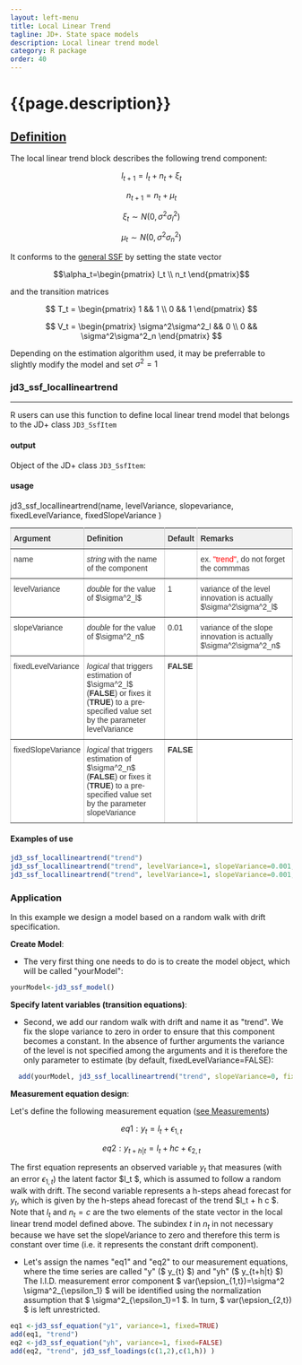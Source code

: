 ```yaml
---
layout: left-menu
title: Local Linear Trend
tagline: JD+. State space models
description: Local linear trend model
category: R package
order: 40
---
```

# {{page.description}}


## [Definition](../implementations/llt.html) 
The local linear trend block describes the following trend component:

$$ l_{t+1} = l_t + n_t +  \xi_t $$

$$ n_{t+1} = n_t + \mu_t $$

$$ \xi_t \sim N(0, \sigma^2\sigma^2_l)$$

$$ \mu_t \sim N(0, \sigma^2\sigma^2_n)$$

It conforms to the [general SSF](../overview/index.html)  by setting the state vector 

$$\alpha_t=\begin{pmatrix} l_t \\ n_t  \end{pmatrix}$$

and the transition matrices

$$ T_t = \begin{pmatrix} 1 && 1 \\ 0 && 1 \end{pmatrix} $$

$$ V_t = \begin{pmatrix} \sigma^2\sigma^2_l && 0 \\ 0 && \sigma^2\sigma^2_n \end{pmatrix} $$

Depending on the estimation algorithm used, it may be preferrable to slightly modify the model and set $\sigma^2=1$

### jd3_ssf_locallineartrend
***
R users can use this function to define local linear trend model that belongs to the JD+ class `JD3_SsfItem`

#### output
Object of the JD+ class `JD3_SsfItem`: 

#### usage 
 
jd3_ssf_locallineartrend(name, levelVariance, slopevariance, fixedLevelVariance, fixedSlopeVariance )
 

<style type="text/css">
.tg  {border-collapse:collapse;border-spacing:0;border-color:#ccc;margin:0px auto;}
.tg td{font-family:Arial, sans-serif;font-size:14px;padding:10px 5px;border-style:solid;border-width:1px;overflow:hidden;word-break:normal;border-color:#ccc;color:#333;background-color:#fff;}
.tg th{font-family:Arial, sans-serif;font-size:14px;font-weight:normal;padding:10px 5px;border-style:solid;border-width:1px;overflow:hidden;word-break:normal;border-color:#ccc;color:#333;background-color:#f0f0f0;}
.tg .tg-if4e{background-color:#f9f9f9;font-weight:bold;border-color:inherit;text-align:left;vertical-align:top}
.tg .tg-fymr{font-weight:bold;border-color:inherit;text-align:left;vertical-align:top}
.tg .tg-btxf{background-color:#f9f9f9;border-color:inherit;text-align:left;vertical-align:top}
.tg .tg-0pky{border-color:inherit;text-align:left;vertical-align:top}
.tg-sort-header::-moz-selection{background:0 0}.tg-sort-header::selection{background:0 0}.tg-sort-header{cursor:pointer}.tg-sort-header:after{content:'';float:right;margin-top:7px;border-width:0 5px 5px;border-style:solid;border-color:#404040 transparent;visibility:hidden}.tg-sort-header:hover:after{visibility:visible}.tg-sort-asc:after,.tg-sort-asc:hover:after,.tg-sort-desc:after{visibility:visible;opacity:.4}.tg-sort-desc:after{border-bottom:none;border-width:5px 5px 0}@media screen and (max-width: 767px) {.tg {width: auto !important;}.tg col {width: auto !important;}.tg-wrap {overflow-x: auto;-webkit-overflow-scrolling: touch;margin: auto 0px;}}</style>
<div class="tg-wrap"><table id="tg-rBYYg" class="tg">
  <tr>
    <th class="tg-0pky"><b>Argument</b></th>
    <th class="tg-0pky"><b>Definition</b></th>
    <th class="tg-0pky"><b>Default</b></th>
    <th class="tg-0pky"><b>Remarks</b></th>
  </tr>
  <tr>
    <td class="tg-0pky">name</td>
    <td class="tg-0pky">  <i>string </i> with the name of the component </td>
    <td class="tg-0pky"></td>
    <td class="tg-0pky">ex. <font color="red">"trend"</font>, do not forget the commmas </td>
  </tr>
  <tr>
    <td class="tg-0pky">levelVariance</td>
    <td class="tg-0pky"> <i>double </i> for the value of $\sigma^2_l$ </td>
    <td class="tg-0pky">1</td>
    <td class="tg-0pky">variance of the level innovation is actually  $\sigma^2\sigma^2_l$</td>
  </tr>
  <tr>
    <td class="tg-0pky">slopeVariance</td>
    <td class="tg-0pky"> <i>double </i> for the value of $\sigma^2_n$ </td>
    <td class="tg-0pky">0.01</td>
    <td class="tg-0pky">variance of the slope innovation is actually  $\sigma^2\sigma^2_n$</td>
  </tr>
  <tr>
    <td class="tg-0pky">fixedLevelVariance</td>
    <td class="tg-0pky"> <i>logical</i>  that triggers estimation of $\sigma^2_l$ (<b>FALSE</b>) or  
	fixes it (<b>TRUE</b>) to a pre-specified  value set by the parameter levelVariance </td>
    <td class="tg-0pky"><b>FALSE</b></td>
    <td class="tg-0pky"> </td>
  </tr>
   <tr>
    <td class="tg-0pky">fixedSlopeVariance</td>
    <td class="tg-0pky"> <i>logical</i>  that triggers estimation of $\sigma^2_n$ (<b>FALSE</b>) or  
	fixes it (<b>TRUE</b>) to a pre-specified  value set by the parameter slopeVariance </td>
    <td class="tg-0pky"><b>FALSE</b></td>
    <td class="tg-0pky"> </td>
  </tr>
</table></div>
<script charset="utf-8">var TGSort=window.TGSort||function(n){"use strict";function r(n){return n.length}function t(n,t){if(n)for(var e=0,a=r(n);a>e;++e)t(n[e],e)}function e(n){return n.split("").reverse().join("")}function a(n){var e=n[0];return t(n,function(n){for(;!n.startsWith(e);)e=e.substring(0,r(e)-1)}),r(e)}function o(n,r){return-1!=n.map(r).indexOf(!0)}function u(n,r){return function(t){var e="";return t.replace(n,function(n,t,a){return e=t.replace(r,"")+"."+(a||"").substring(1)}),l(e)}}function i(n){var t=l(n);return!isNaN(t)&&r(""+t)+1>=r(n)?t:NaN}function s(n){var e=[];return t([i,m,g],function(t){var a;r(e)||o(a=n.map(t),isNaN)||(e=a)}),e}function c(n){var t=s(n);if(!r(t)){var o=a(n),u=a(n.map(e)),i=n.map(function(n){return n.substring(o,r(n)-u)});t=s(i)}return t}function f(n){var r=n.map(Date.parse);return o(r,isNaN)?[]:r}function v(n,r){r(n),t(n.childNodes,function(n){v(n,r)})}function d(n){var r,t=[],e=[];return v(n,function(n){var a=n.nodeName;"TR"==a?(r=[],t.push(r),e.push(n)):("TD"==a||"TH"==a)&&r.push(n)}),[t,e]}function p(n){if("TABLE"==n.nodeName){for(var e=d(n),a=e[0],o=e[1],u=r(a),i=u>1&&r(a[0])<r(a[1])?1:0,s=i+1,v=a[i],p=r(v),l=[],m=[],g=[],h=s;u>h;++h){for(var N=0;p>N;++N){r(m)<p&&m.push([]);var T=a[h][N],C=T.textContent||T.innerText||"";m[N].push(C.trim())}g.push(h-s)}var L="tg-sort-asc",E="tg-sort-desc",b=function(){for(var n=0;p>n;++n){var r=v[n].classList;r.remove(L),r.remove(E),l[n]=0}};t(v,function(n,t){l[t]=0;var e=n.classList;e.add("tg-sort-header"),n.addEventListener("click",function(){function n(n,r){var t=d[n],e=d[r];return t>e?a:e>t?-a:a*(n-r)}var a=l[t];b(),a=1==a?-1:+!a,a&&e.add(a>0?L:E),l[t]=a;var i=m[t],v=function(n,r){return a*i[n].localeCompare(i[r])||a*(n-r)},d=c(i);(r(d)||r(d=f(i)))&&(v=n);var p=g.slice();p.sort(v);for(var h=null,N=s;u>N;++N)h=o[N].parentNode,h.removeChild(o[N]);for(var N=s;u>N;++N)h.appendChild(o[s+p[N-s]])})})}}var l=parseFloat,m=u(/^(?:\s*)([+-]?(?:\d+)(?:,\d{3})*)(\.\d*)?$/g,/,/g),g=u(/^(?:\s*)([+-]?(?:\d+)(?:\.\d{3})*)(,\d*)?$/g,/\./g);n.addEventListener("DOMContentLoaded",function(){for(var t=n.getElementsByClassName("tg"),e=0;e<r(t);++e)try{p(t[e])}catch(a){}})}(document);</script>

 
#### Examples of use 
```R
jd3_ssf_locallineartrend("trend")
jd3_ssf_locallineartrend("trend", levelVariance=1, slopeVariance=0.001,fixedLevelVariance=FALSE, fixedSlopeVariance=FALSE) // default
jd3_ssf_locallineartrend("trend", levelVariance=1, slopeVariance=0.001,fixedLevelVariance=TRUE, fixedSlopeVariance=FALSE) // default
```



### Application

In this example we design a model based on a random walk with drift specification. 

**Create Model**:

- The very first thing one needs to do is to create the model object, which will be called "yourModel":
```R
yourModel<-jd3_ssf_model()
```

**Specify latent variables (transition equations)**:

- Second, we add our random walk with drift and name it as "trend". We fix the slope variance to zero in order to ensure 
that this component becomes a constant. In the absence of further arguments the variance of the level is not specified among the arguments and it is therefore 
the only parameter to estimate (by default, fixedLevelVariance=FALSE):
```R
  add(yourModel, jd3_ssf_locallineartrend("trend", slopeVariance=0, fixedSlopeVariance=TRUE) )
```
 
**Measurement equation design**:

Let's define the following measurement equation ([see Measurements](../rpackage/measurement.html))   
 
 
$$ eq1 :  y_{t} =    l_t +  \epsilon_{1,t} $$

$$ eq2 :  y_{t+h|t} =   l_t + h c + \epsilon_{2,t} $$

The first equation represents an observed variable  $y_{t}$  that measures (with an error $\epsilon_{1,t}$) the latent factor  $l_t $, 
which is assumed to follow a random walk with drift. The second variable represents a h-steps ahead forecast for $y_{t}$, which is given 
by the h-steps ahead forecast of the trend  $l_t + h c  $. Note that $l_t$ and $n_{t}=c$ are the two elements of the state vector in the 
local linear trend model defined above. The 
subindex $t$ in $n_{t}$ in not necessary because we have set the slopeVariance to zero and therefore this term is constant over time (i.e. it 
represents the constant drift component).   


- Let's assign the names "eq1" and "eq2" to our measurement equations, where the time series are called "y" ($ y_{t} $) and "yh" ($ y_{t+h|t} $) 
The I.I.D. measurement error component $ var(\epsion_{1,t})=\sigma^2 \sigma^2_{\epsilon_1} $ will be identified using the normalization 
assumption that $ \sigma^2_{\epsilon_1}=1 $. In turn, $ var(\epsion_{2,t}) $ is left unrestricted. 
```R
eq1 <-jd3_ssf_equation("y1", variance=1, fixed=TRUE)                            
add(eq1, "trend")                                         
eq2 <-jd3_ssf_equation("yh", variance=1, fixed=FALSE)                            
add(eq2, "trend", jd3_ssf_loadings(c(1,2),c(1,h)) )                                         
```
